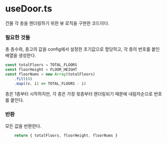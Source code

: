 # useDoor.ts

건물 각 층을 렌더링하기 위한 뷰 로직을 구현한 코드이다.


### 필요한 것들

총 층수와, 층고의 값을 config에서 설정한 초기값으로 할당하고, 각 층의 번호를 붙인 배열을 생성한다.

```typescript
const totalFloors = TOTAL_FLOORS
const floorHeight = FLOOR_HEIGHT
const floorNums = new Array(totalFloors)
    .fill(0)
    .map((v, i) => TOTAL_FLOORS - i)
```

층은 1층부터 시작하지만, 각 층은 가장 윗층부터 렌더링되기 때문에 내림차순으로 번호를 붙인다.


### 반환

모든 값을 반환한다.

```typescript
    return { totalFloors, floorHeight, floorNums }
```